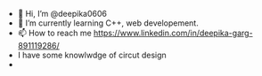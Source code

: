 - 👋 Hi, I’m @deepika0606
- 🌱 I’m currently learning C++, web developement.
- 📫 How to reach me https://www.linkedin.com/in/deepika-garg-891119286/
- I have some knowlwdge of circut design
- 
  

<!---
deepika0606/deepika0606 is a ✨ special ✨ repository because its `README.md` (this file) appears on your GitHub profile.
You can click the Preview link to take a look at your changes.
--->
